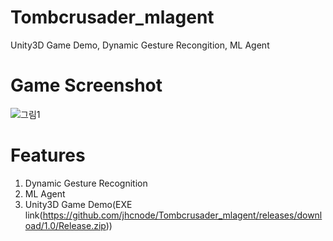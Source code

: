# Tombcrusader_mlagent
Unity3D Game Demo, Dynamic Gesture Recongition, ML Agent

# Game Screenshot
![그림1](https://user-images.githubusercontent.com/61224394/109665780-e0731b80-7bb1-11eb-8916-f5c9f5092ed9.png)

# Features
1. Dynamic Gesture Recognition 
2. ML Agent
3. Unity3D Game Demo(EXE link(https://github.com/jhcnode/Tombcrusader_mlagent/releases/download/1.0/Release.zip))
